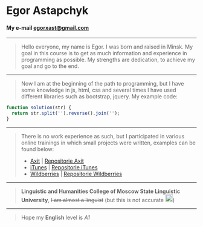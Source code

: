 # Egor Astapchyk

#### My e-mail egorxast@gmail.com

---

> Hello everyone, my name is Egor. I was born and raised in Minsk. My goal in this course is to get as much information and experience in programming as possible. My strengths are dedication, to achieve my goal and go to the end.

---

> Now I am at the beginning of the path to programming, but I have some knowledge in js, html, css and several times I have used different libraries such as bootstrap, jquery.
> My example code:

```javascript
function solution(str) {
  return str.split('').reverse().join('');
}
```

---

> There is no work experience as such, but I participated in various online trainings in which small projects were written, examples can be found below:
>
> - [Axit](https://egorastapchyk.github.io/Axit/) | [Repositorie Axit](https://github.com/egorastapchyk/Axit)
> - [iTunes](https://egorastapchyk.github.io/iTunes/) | [Repositorie iTunes](https://github.com/egorastapchyk/iTunes)
> - [Wildberries](https://egorastapchyk.github.io/wildberries/) | [Repositorie Wildberries](https://github.com/egorastapchyk/wildberries)

---

> **Linguistic and Humanities College of Moscow State Linguistic University**, ~~I am almost a linguist~~ (but this is not accurate <img src="https://www.svgrepo.com/show/98938/sad.svg" width="20"/>)

---

> Hope my **English** level is _A1_
